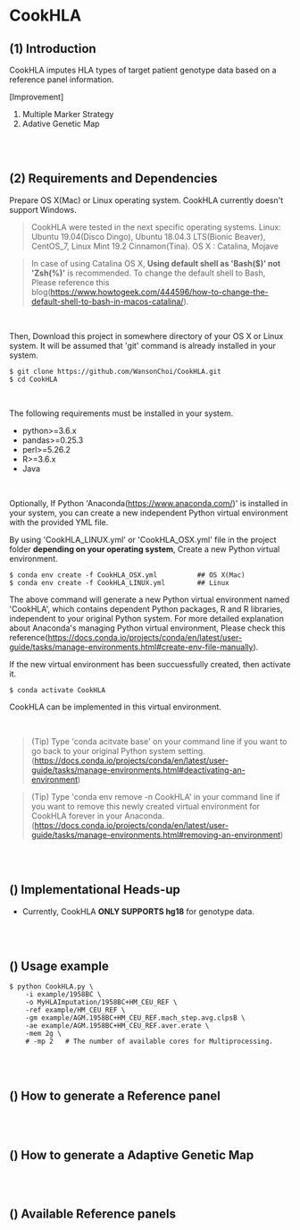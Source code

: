 # CookHLA

## (1) Introduction

CookHLA imputes HLA types of target patient genotype data based on a reference panel information.

[Improvement]

1. Multiple Marker Strategy
2. Adative Genetic Map

<br>
<br>

## (2) Requirements and Dependencies

Prepare OS X(Mac) or Linux operating system. CookHLA currently doesn't support Windows. 

> CookHLA were tested in the next specific operating systems. Linux: Ubuntu 19.04(Disco Dingo), Ubuntu 18.04.3 LTS(Bionic Beaver), CentOS_7, Linux Mint 19.2 Cinnamon(Tina). OS X : Catalina, Mojave

<!-- > CentOS 7 or Ubuntu is most recommended in case of using Linux. -->

> In case of using Catalina OS X, **Using default shell as 'Bash($)' not 'Zsh(%)'** is recommended. To change the default shell to Bash, Please reference this blog(https://www.howtogeek.com/444596/how-to-change-the-default-shell-to-bash-in-macos-catalina/).

<br>

Then, Download this project in somewhere directory of your OS X or Linux system. It will be assumed that 'git' command is already installed in your system.

```
$ git clone https://github.com/WansonChoi/CookHLA.git
$ cd CookHLA
```
<br>


The following requirements must be installed in your system.

- python>=3.6.x
- pandas>=0.25.3
- perl>=5.26.2
- R>=3.6.x
- Java


<br>


Optionally, If Python 'Anaconda(https://www.anaconda.com/)' is installed in your system, you can create a new independent Python virtual environment with the provided YML file.


By using 'CookHLA_LINUX.yml' or 'CookHLA_OSX.yml' file in the project folder **depending on your operating system**, Create a new Python virtual environment.

```
$ conda env create -f CookHLA_OSX.yml          ## OS X(Mac)
$ conda env create -f CookHLA_LINUX.yml        ## Linux
```

The above command will generate a new Python virtual environment named 'CookHLA', which contains dependent Python packages, R and R libraries, independent to your original Python system. For more detailed explanation about Anaconda's managing Python virtual environment, Please check this reference(https://docs.conda.io/projects/conda/en/latest/user-guide/tasks/manage-environments.html#create-env-file-manually).

If the new virtual environment has been succuessfully created, then activate it.

```
$ conda activate CookHLA
```


CookHLA can be implemented in this virtual environment. 


<br>


> (Tip) Type 'conda acitvate base' on your command line if you want to go back to your original Python system setting. (https://docs.conda.io/projects/conda/en/latest/user-guide/tasks/manage-environments.html#deactivating-an-environment)


> (Tip) Type 'conda env remove -n CookHLA' in your command line if you want to remove this newly created virtual environment for CookHLA forever in your Anaconda. (https://docs.conda.io/projects/conda/en/latest/user-guide/tasks/manage-environments.html#removing-an-environment)

<br>
<br>



## () Implementational Heads-up

- Currently, CookHLA **ONLY SUPPORTS hg18** for genotype data.
<!-- - **Family ID and Individual ID, 'FID' and 'IID' in PLINK data, have to be same**. -->


<br>
<br>


## () Usage example

```
$ python CookHLA.py \
    -i example/1958BC \
    -o MyHLAImputation/1958BC+HM_CEU_REF \
    -ref example/HM_CEU_REF \
    -gm example/AGM.1958BC+HM_CEU_REF.mach_step.avg.clpsB \
    -ae example/AGM.1958BC+HM_CEU_REF.aver.erate \
    -mem 2g \
    # -mp 2   # The number of available cores for Multiprocessing.

```

<br>
<br>


## () How to generate a Reference panel



<br>
<br>

## () How to generate a Adaptive Genetic Map



<br>
<br>



## () Available Reference panels